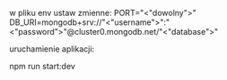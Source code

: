 w pliku env ustaw zmienne:
PORT="<"dowolny">"
DB_URI=mongodb+srv://"<"username">":"<"password">"@cluster0.mongodb.net/"<"database">"

uruchamienie aplikacji:

npm run start:dev

